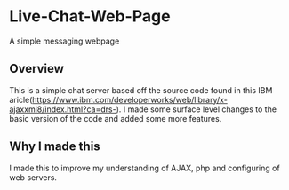 # Live-Chat-Web-Page
A simple messaging webpage

## Overview

This is a simple chat server based off the source code found in this IBM aricle(https://www.ibm.com/developerworks/web/library/x-ajaxxml8/index.html?ca=drs-). I made some surface level changes to the basic version of the code and added some more features.

## Why I made this

I made this to improve my understanding of AJAX, php and configuring of web servers.
